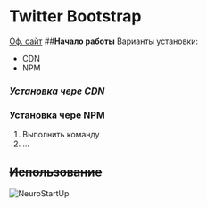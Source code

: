# Twitter Bootstrap
[Оф. сайт](https://getbootstrap.com)
##**Начало работы**
Варианты установки:
* CDN
* NPM

### *Установка чере CDN*

### Установка чере NPM
1. Выполнить команду
1. ...
## ~~Использование~~

![NeuroStartUp](https://camo.githubusercontent.com/ace14ee894d150192a7b05b12410738aa65528da742bbce69315a5f441320ea7/68747470733a2f2f692e696d6775722e636f6d2f495a4f525769492e706e67)


